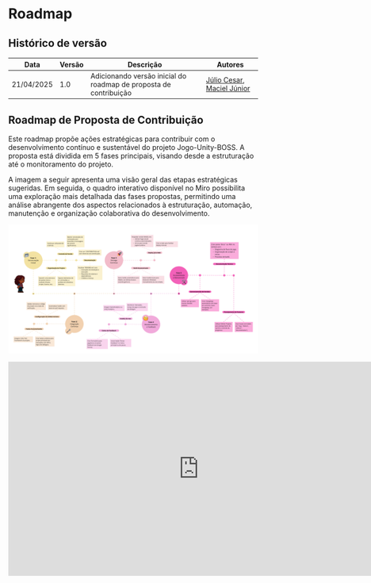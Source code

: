 # Roadmap

## Histórico de versão

|Data|Versão|Descrição|Autores|
|--|--|--|--|
|21/04/2025|1.0|Adicionando versão inicial do roadmap de proposta de contribuição |[Júlio Cesar](https://github.com/Julio1099), [Maciel Júnior](https://github.com/macieljuniormax)|

## Roadmap de Proposta de Contribuição

Este roadmap propõe ações estratégicas para contribuir com o desenvolvimento contínuo e sustentável do projeto Jogo-Unity-BOSS. A proposta está dividida em 5 fases principais, visando desde a estruturação até o monitoramento do projeto.

A imagem a seguir apresenta uma visão geral das etapas estratégicas sugeridas. Em seguida, o quadro interativo disponível no Miro possibilita uma exploração mais detalhada das fases propostas, permitindo uma análise abrangente dos aspectos relacionados à estruturação, automação, manutenção e organização colaborativa do desenvolvimento.

![Roadmap de Desenvolvimento](images/contribuicao_roadmap.png)

<iframe width="768" height="432" src="https://miro.com/app/embed/uXjVIAWc6To=/?pres=1&frameId=3458764625498556206&embedId=876067699118" frameborder="0" scrolling="no" allow="fullscreen; clipboard-read; clipboard-write" allowfullscreen></iframe>